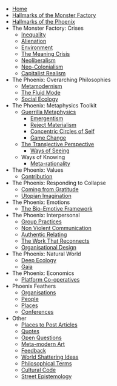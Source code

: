 * [Home][1]
* [Hallmarks of the Monster Factory][2]
* [Hallmarks of the Phoenix][3]
* The Monster Factory: Crises
	* [Inequality][4]
	* [Alienation][5]
	* [Environment][6]
	* [The Meaning Crisis][7]
	* [Neoliberalism][8]
	* [Neo-Colonialism][9]
	* [Capitalist Realism][10]
* The Phoenix: Overarching Philosophies
	* [Metamodernism][11]
	* [The Fluid Mode][12]
	* [Social Ecology][13]
* The Phoenix: Metaphysics Toolkit
	* [Guerrilla Metaphysics][14]
		* [Emergentism][15]
		* [Reject Materialism][16]
		* [Concentric Circles of Self][17]
		* [Game Change][18]
	* [The Transjective Perspective][19]
		* [Ways of Seeing][20]
	* Ways of Knowing
		* [Meta-rationality][21]
* The Phoenix: Values
	* [Contribution][22]
* The Phoenix: Responding to Collapse
	* [Coming from Gratitude][23]
	* [Utopian Imagination][24]
*  The Phoenix: Emotions
	*  [The Bio-Emotive Framework][25]
* The Phoenix: Interpersonal
	* [Group Practices][26]
	* [Non Violent Communication][27]
	* [Authentic Relating][28]
	* [The Work That Reconnects][29]
	* [Organisational Design][30]
* The Phoenix: Natural World
	* [Deep Ecology][31]
	* [Gaia][32]
* The Phoenix: Economics
	* [Platform Co-operatives][33]
* Phoenix Feathers
	* [Organisations][34]
	* [People][35]
	* [Places][36]
	* [Conferences][37]
* Other
	* [Places to Post Articles][38]
	* [Quotes][39]
	* [Open Questions][40]
	* [Meta-modern Art][41]
	* [Feedback][42]
	* [World Shattering Ideas][43]
	* [Philosophical Terms][44]
	* [Cultural Code][45]
	* [Street Epistemology][46]

[1]:	Welcome%20to%20The%20Phoenix%20Project.md
[2]:	Hallmarks%20of%20the%20Monster%20Factory.md
[3]:	Hallmarks%20of%20the%20Phoenix.md
[4]:	inequality.md
[5]:	alienation.md
[6]:	environment.md
[7]:	The%20Meaning%20Crisis.md
[8]:	Neoliberalism.md
[9]:	Neo-Colonialism.md
[10]:	Capitalist%20Realism.md
[11]:	metamodernism.md
[12]:	The%20Fluid%20Mode.md
[13]:	Social%20Ecology.md
[14]:	Guerrilla%20Metaphysics.md
[15]:	Emergentism.md
[16]:	Reject%20Materialism
[17]:	Concentric%20Circles%20of%20Self.md
[18]:	Game%20Change.md
[19]:	The%20Transjective%20Perspective.md
[20]:	Ways%20of%20Seeing.md
[21]:	Meta-rationality.md
[22]:	contribution.md
[23]:	Coming%20From%20Gratitude.md
[24]:	Utopia%20of%20the%20Beautiful%20End.md
[25]:	The%20Bio-Emotive%20Framework.md
[26]:	Group%20Practices.md
[27]:	Non%20Violent%20Communication.md
[28]:	Authentic%20Relating.md
[29]:	The%20Work%20That%20Reconnects.md
[30]:	Organisational%20Design.md
[31]:	Deep%20Ecology.md
[32]:	Gaia.md
[33]:	Platform%20Co-ops.md
[34]:	organisations.md
[35]:	people.md
[36]:	places.md
[37]:	conferences.md
[38]:	Places%20To%20Post%20Articles.md
[39]:	quotes.md
[40]:	Open%20Questions.md
[41]:	Metamodern%20Art.md
[42]:	feedback.md
[43]:	World%20Shattering%20Ideas.md
[44]:	Philosophical%20Terms.md
[45]:	Culture%20Code.md
[46]:	Street%20Epistemology.md